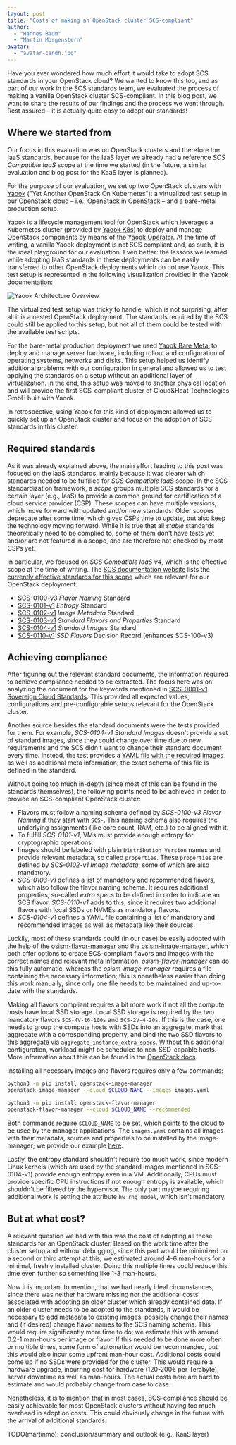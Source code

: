 ```yaml
---
layout: post
title: "Costs of making an OpenStack cluster SCS-compliant"
author:
  - "Hannes Baum"
  - "Martin Morgenstern"
avatar:
  - "avatar-candh.jpg"
---
```


Have you ever wondered how much effort it would take to adopt SCS standards in your OpenStack cloud?
We wanted to know this too, and as part of our work in the SCS standards team, we evaluated
the process of making a vanilla OpenStack cluster SCS-compliant.
In this blog post, we want to share the results of our findings and the process we went through.
Rest assured – it is actually quite easy to adopt our standards!

## Where we started from

Our focus in this evaluation was on OpenStack clusters and therefore the IaaS standards, because for the IaaS layer we already
had a reference *SCS Compatible IaaS* scope at the time we started (in the future, a similar evaluation and blog post for the KaaS layer
is planned).

For the purpose of our evaluation, we set up two OpenStack clusters with [Yaook](https://docs.yaook.cloud/concepts/overview.html)
("Yet Another OpenStack On Kubernetes"): a virtualized test setup in our OpenStack cloud – i.e., OpenStack in OpenStack – and a
bare-metal production setup.

Yaook is a lifecycle management tool for OpenStack which leverages a Kubernetes cluster (provided by
[Yaook K8s](https://yaook.gitlab.io/k8s/)) to deploy and manage OpenStack components by means of the
[Yaook Operator](https://docs.yaook.cloud/handbook/user-guide.html#introduction-to-yaook-operator).
At the time of writing, a vanilla Yaook deployment is not SCS compliant and, as such, it is the ideal playground for our evaluation.
Even better: the lessons we learned while adopting IaaS standards in these deployments can be easily transferred to other OpenStack
deployments which do not use Yaook.
This test setup is represented in the following visualization provided in the Yaook documentation:

![Yaook Architecture Overview](https://docs.yaook.cloud/_images/overview.drawio.svg "Yaook Architecture Overview")

The virtualized test setup was tricky to handle, which is not surprising, after all it is a nested OpenStack deployment.
The standards required by the SCS could still be applied to this setup, but not all of them could be tested with
the available test scripts.

For the bare-metal production deployment we used [Yaook Bare Metal](https://gitlab.com/yaook/metal-controller) to deploy and
manage server hardware, including rollout and configuration of operating systems, networks and disks.
This setup helped us identify additional problems with our configuration in general and allowed us to test applying
the standards on a setup without an additional layer of virtualization.
In the end, this setup was moved to another physical location and will provide the first SCS-compliant cluster of
Cloud&Heat Technologies GmbH built with Yaook.

In retrospective, using Yaook for this kind of deployment allowed us to quickly set up an OpenStack cluster and
focus on the adoption of SCS standards in this cluster.

## Required standards

As it was already explained above, the main effort leading to this post was focused on the IaaS standards, mainly because
it was clearer which standards needed to be fulfilled for *SCS Compatible IaaS* scope.
In the SCS standardization framework, a *scope* groups multiple SCS standards for a certain layer (e.g., IaaS) to provide
a common ground for certification of a cloud service provider (CSP).
These scopes can have multiple versions, which move forward with updated and/or new standards. Older scopes deprecate
after some time, which gives CSPs time to update, but also keep the technology moving forward.
While it is true that all *stable* standards theoretically need to be complied to, some of them don't have tests
yet and/or are not featured in a scope, and are therefore not checked by most CSPs yet.

In particular, we focused on *SCS Compatible IaaS v4*, which is the effective scope at the time of writing.
The [SCS documentation website](https://docs.scs.community/) lists the [currently effective standards for this
scope](https://docs.scs.community/standards/scs-compatible-iaas) which are relevant for our OpenStack deployment:

* [SCS-0100-v3](https://docs.scs.community/standards/scs-0100-v3-flavor-naming) *Flavor Naming* Standard
* [SCS-0101-v1](https://docs.scs.community/standards/scs-0101-v1-entropy) *Entropy* Standard
* [SCS-0102-v1](https://docs.scs.community/standards/scs-0102-v1-image-metadata) *Image Metadata* Standard
* [SCS-0103-v1](https://docs.scs.community/standards/scs-0103-v1-standard-flavors) *Standard Flavors and Properties* Standard
* [SCS-0104-v1](https://docs.scs.community/standards/scs-0104-v1-standard-images) *Standard Images* Standard
* [SCS-0110-v1](https://docs.scs.community/standards/scs-0110-v1-ssd-flavors) *SSD Flavors* Decision Record (enhances SCS-100-v3)

## Achieving compliance

After figuring out the relevant standard documents, the information required to achieve compliance needed to be extracted.
The focus here was on analyzing the document for the keywords mentioned in [SCS-0001-v1 Sovereign Cloud Standards](https://docs.scs.community/standards/scs-0001-v1-sovereign-cloud-standards).
This provided all expected values, configurations and pre-configurable setups relevant for the OpenStack cluster.

Another source besides the standard documents were the tests provided for them. For example, *SCS-0104-v1 Standard Images*
doesn't provide a set of standard images, since they could change over time due to new requirements and the SCS didn't
want to change their standard document every time. Instead, the test provides a [YAML file with the required
images](https://github.com/SovereignCloudStack/standards/blob/main/Tests/iaas/scs-0104-v1-images.yaml) as well
as additional meta information; the exact schema of this file is defined in the standard.

Without going too much in-depth (since most of this can be found in the standards themselves), the following points need
to be achieved in order to provide an SCS-compliant OpenStack cluster:

* Flavors must follow a naming schema defined by *SCS-0100-v3 Flavor Naming* if they start with `SCS-`. This naming schema
  also requires the underlying assignments (like core count, RAM, etc.) to be aligned with it.
* To fulfill *SCS-0101-v1*, VMs must provide enough entropy for cryptographic operations.
* Images should be labeled with plain `Distribution Version` names and provide relevant metadata, so called `properties`.
  These `properties` are defined by *SCS-0102-v1 Image metadata*, some of which are also mandatory.
* *SCS-0103-v1* defines a list of mandatory and recommended flavors, which also follow the flavor naming scheme.
  It requires additional properties, so-called *extra specs* to be defined in order to indicate an SCS flavor.
  *SCS-0110-v1* adds to this, since it requires two additional flavors with local SSDs or NVMEs as mandatory flavors.
* *SCS-0104-v1* defines a YAML file containing a list of mandatory and recommended images as well as metadata like their sources.

Luckily, most of these standards could (in our case) be easily adopted with the help of the [osism-flavor-manager](https://github.com/osism/openstack-flavor-manager) and the
[osism-image-manager](https://github.com/osism/openstack-image-manager), which both offer options to create SCS-compliant flavors and images with the correct names
and relevant meta information. *osism-flavor-manager* can do this fully automatic, whereas the *osism-image-manager* requires
a file containing the necessary information; this is nonetheless easier than doing this work manually, since only one
file needs to be maintained and up-to-date with the standards.

Making all flavors compliant requires a bit more work if not all the compute hosts have local SSD storage.
Local SSD storage is required by the two mandatory flavors `SCS-4V-16-100s` and `SCS-2V-4-20s`.
If this is the case, one needs to group the compute hosts with SSDs into an aggregate, mark that aggregate with a corresponding property,
and bind the two SSD flavors to this aggregate via `aggregate_instance_extra_specs`.
Without this additional configuration, workload might be scheduled to non-SSD-capable hosts.
More information about this can be found in the [OpenStack docs](https://docs.openstack.org/nova/latest/admin/aggregates.html#example-specify-compute-hosts-with-ssds).

Installing all necessary images and flavors requires only a few commands:

```bash
python3 -m pip install openstack-image-manager
openstack-image-manager --cloud $CLOUD_NAME --images images.yaml

python3 -m pip install openstack-flavor-manager
openstack-flavor-manager --cloud $CLOUD_NAME --recommended
```

Both commands require `$CLOUD_NAME` to be set, which points to the cloud to be used by the manager applications.
The `images.yaml` contains all images with their metadata, sources and properties to be installed by the image-manager;
we provide our example [here](https://github.com/SovereignCloudStack/standards/blob/do-not-merge/scs-compliant-yaook/Informational/images.yaml).

Lastly, the entropy standard shouldn't require too much work, since modern Linux kernels (which are used by the
standard images mentioned in SCS-0104-v1) provide enough entropy even in a VM. Additionally, CPUs must provide specific
CPU instructions if not enough entropy is available, which shouldn't be filtered by the hypervisor.
The only part maybe requiring additional work is setting the attribute `hw_rng_model`, which isn't mandatory.

## But at what cost?

A relevant question we had with this was the cost of adopting all these standards for an OpenStack cluster.
Based on the work time after the cluster setup and without debugging, since this part would be minimized on a second
or third attempt at this, we estimated around 4-6 man-hours for a minimal, freshly installed cluster. Doing this multiple
times could reduce this time even further so something like 1-3 man-hours.

Now it is important to mention, that we had nearly ideal circumstances, since there was neither hardware missing nor
the additional costs associated with adopting an older cluster which already contained data.
If an older cluster needs to be adopted to the standards, it would be necessary to add metadata to existing images, possibly
change their names and (if desired) change flavor names to the SCS naming schema. This would require significantly more time
to do; we estimate this with around 0.2-1 man-hours per image or flavor. If this needed to be done more often or multiple
times, some form of automation would be recommended, but this would also incur some upfront man-hour cost.
Additional costs could come up if no SSDs were provided for the cluster. This would require a hardware upgrade, incurring
cost for hardware (120-200€ per Terabyte), server downtime as well as man-hours. The actual costs here are hard to estimate
and would probably change from case to case.

Nonetheless, it is to mention that in most cases, SCS-compliance should be easily achievable for most OpenStack clusters
without having too much overhead in adoption costs. This could obviously change in the future with the arrival of
additional standards.

TODO(martinmo): conclusion/summary and outlook (e.g., KaaS layer)
